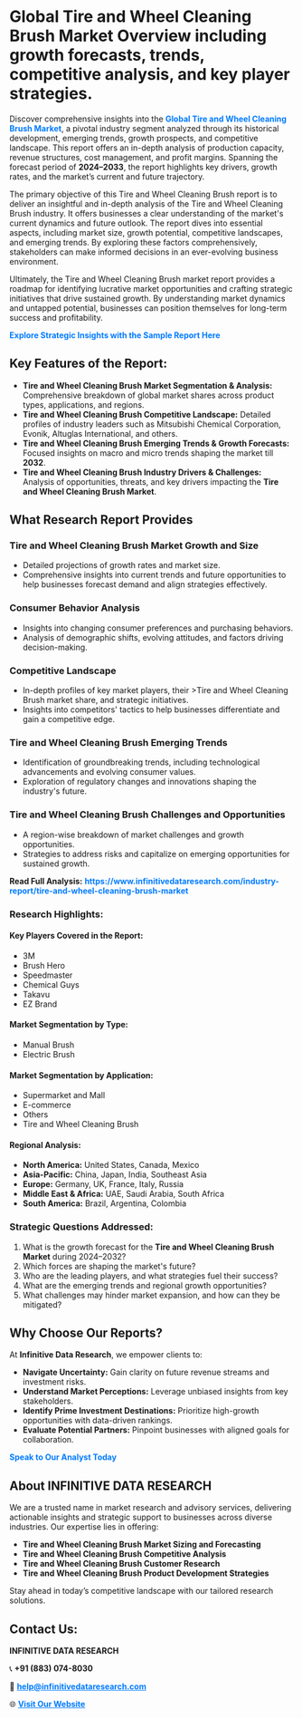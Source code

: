 <h1>Global Tire and Wheel Cleaning Brush Market Overview including growth forecasts, trends, competitive analysis, and key player strategies.</h1>
<p>
Discover comprehensive insights into the 
<a href="https://www.infinitivedataresearch.com/industry-report/tire-and-wheel-cleaning-brush-market" rel="dofollow" style="color: #007BFF; text-decoration: none;"><strong>Global Tire and Wheel Cleaning Brush Market</strong></a>, a pivotal industry segment analyzed through its historical development, emerging trends, growth prospects, and competitive landscape. This report offers an in-depth analysis of production capacity, revenue structures, cost management, and profit margins. Spanning the forecast period of <strong>2024–2033</strong>, the report highlights key drivers, growth rates, and the market’s current and future trajectory.
</p>
<p>
The primary objective of this Tire and Wheel Cleaning Brush report is to deliver an insightful and in-depth analysis of the Tire and Wheel Cleaning Brush industry. It offers businesses a clear understanding of the market's current dynamics and future outlook. The report dives into essential aspects, including market size, growth potential, competitive landscapes, and emerging trends. By exploring these factors comprehensively, stakeholders can make informed decisions in an ever-evolving business environment.
</p>
<p>
Ultimately, the Tire and Wheel Cleaning Brush market report provides a roadmap for identifying lucrative market opportunities and crafting strategic initiatives that drive sustained growth. By understanding market dynamics and untapped potential, businesses can position themselves for long-term success and profitability.
</p>
<p>
<a href="https://www.infinitivedataresearch.com/request-sample/reportId=103747" style="color: #007BFF; text-decoration: none;"><strong>Explore Strategic Insights with the Sample Report Here</strong></a>
</p>

<h2>Key Features of the Report:</h2>
<ul>
<li><strong>Tire and Wheel Cleaning Brush Market Segmentation & Analysis:</strong> Comprehensive breakdown of global market shares across product types, applications, and regions.</li>
<li><strong>Tire and Wheel Cleaning Brush Competitive Landscape:</strong> Detailed profiles of industry leaders such as Mitsubishi Chemical Corporation, Evonik, Altuglas International, and others.</li>
<li><strong>Tire and Wheel Cleaning Brush Emerging Trends & Growth Forecasts:</strong> Focused insights on macro and micro trends shaping the market till <strong>2032</strong>.</li>
<li><strong>Tire and Wheel Cleaning Brush Industry Drivers & Challenges:</strong> Analysis of opportunities, threats, and key drivers impacting the <strong>Tire and Wheel Cleaning Brush Market</strong>.</li>
</ul>

<h2>What Research Report Provides</h2>
<h3>Tire and Wheel Cleaning Brush Market Growth and Size</h3>
<ul>
<li>Detailed projections of growth rates and market size.</li>
<li>Comprehensive insights into current trends and future opportunities to help businesses forecast demand and align strategies effectively.</li>
</ul>

<h3>Consumer Behavior Analysis</h3>
<ul>
<li>Insights into changing consumer preferences and purchasing behaviors.</li>
<li>Analysis of demographic shifts, evolving attitudes, and factors driving decision-making.</li>
</ul>

<h3>Competitive Landscape</h3>
<ul>
<li>In-depth profiles of key market players, their >Tire and Wheel Cleaning Brush market share, and strategic initiatives.</li>
<li>Insights into competitors' tactics to help businesses differentiate and gain a competitive edge.</li>
</ul>

<h3>Tire and Wheel Cleaning Brush Emerging Trends</h3>
<ul>
<li>Identification of groundbreaking trends, including technological advancements and evolving consumer values.</li>
<li>Exploration of regulatory changes and innovations shaping the industry's future.</li>
</ul>

<h3>Tire and Wheel Cleaning Brush Challenges and Opportunities</h3>
<ul>
<li>A region-wise breakdown of market challenges and growth opportunities.</li>
<li>Strategies to address risks and capitalize on emerging opportunities for sustained growth.</li>
</ul>
<p><strong>Read Full Analysis:</strong> <a href="https://www.infinitivedataresearch.com/industry-report/tire-and-wheel-cleaning-brush-market" rel="dofollow" style="color: #007BFF; text-decoration: none;"><strong>https://www.infinitivedataresearch.com/industry-report/tire-and-wheel-cleaning-brush-market</strong></a></p>
<h3>Research Highlights:</h3>
<h4>Key Players Covered in the Report:</h4>
<ul><li>3M</li><li>Brush Hero</li><li>Speedmaster</li><li>Chemical Guys</li><li>Takavu</li><li>EZ Brand</li></ul>
<h4>Market Segmentation by Type:</h4>
<ul><li>Manual Brush</li><li>Electric Brush</li></ul>
<h4>Market Segmentation by Application:</h4>
<ul><li>Supermarket and Mall</li><li>E-commerce</li><li>Others</li><li>Tire and Wheel Cleaning Brush</li></ul>

<h4>Regional Analysis:</h4>
<ul>
<li><strong>North America:</strong> United States, Canada, Mexico</li>
<li><strong>Asia-Pacific:</strong> China, Japan, India, Southeast Asia</li>
<li><strong>Europe:</strong> Germany, UK, France, Italy, Russia</li>
<li><strong>Middle East & Africa:</strong> UAE, Saudi Arabia, South Africa</li>
<li><strong>South America:</strong> Brazil, Argentina, Colombia</li>
</ul>

<h3>Strategic Questions Addressed:</h3>
<ol>
<li>What is the growth forecast for the <strong>Tire and Wheel Cleaning Brush Market</strong> during 2024–2032?</li>
<li>Which forces are shaping the market's future?</li>
<li>Who are the leading players, and what strategies fuel their success?</li>
<li>What are the emerging trends and regional growth opportunities?</li>
<li>What challenges may hinder market expansion, and how can they be mitigated?</li>
</ol>

<h2>Why Choose Our Reports?</h2>
<p>At <strong>Infinitive Data Research</strong>, we empower clients to:</p>
<ul>
<li><strong>Navigate Uncertainty:</strong> Gain clarity on future revenue streams and investment risks.</li>
<li><strong>Understand Market Perceptions:</strong> Leverage unbiased insights from key stakeholders.</li>
<li><strong>Identify Prime Investment Destinations:</strong> Prioritize high-growth opportunities with data-driven rankings.</li>
<li><strong>Evaluate Potential Partners:</strong> Pinpoint businesses with aligned goals for collaboration.</li>
</ul>
<p><a href="https://www.infinitivedataresearch.com/industry-report/tire-and-wheel-cleaning-brush-market" rel="dofollow" style="color: #007BFF; text-decoration: none;"><strong>Speak to Our Analyst Today</strong></a></p>

<h2>About INFINITIVE DATA RESEARCH</h2>
<p>We are a trusted name in market research and advisory services, delivering actionable insights and strategic support to businesses across diverse industries. Our expertise lies in offering:</p>
<ul>
<li><strong>Tire and Wheel Cleaning Brush Market Sizing and Forecasting</strong></li>
<li><strong>Tire and Wheel Cleaning Brush Competitive Analysis</strong></li>
<li><strong>Tire and Wheel Cleaning Brush Customer Research</strong></li>
<li><strong>Tire and Wheel Cleaning Brush Product Development Strategies</strong></li>
</ul>
<p>Stay ahead in today’s competitive landscape with our tailored research solutions.</p>

<h2>Contact Us:</h2>
<p><strong>INFINITIVE DATA RESEARCH</strong></p>
<p>📞 <strong>+91 (883) 074-8030</strong></p>
<p>📧 <strong><a href="mailto:help@infinitivedataresearch.com" style="color: #007BFF;">help@infinitivedataresearch.com</a></strong></p>
<p>🌐 <strong><a href="https://www.infinitivedataresearch.com" rel="dofollow" style="color: #007BFF;">Visit Our Website</a></strong></p>